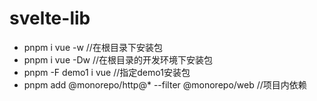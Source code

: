 # svelte-lib

- pnpm i vue -w //在根目录下安装包
- pnpm i vue -Dw //在根目录的开发环境下安装包
- pnpm -F demo1 i vue //指定demo1安装包
- pnpm add @monorepo/http@* --filter @monorepo/web //项目内依赖
